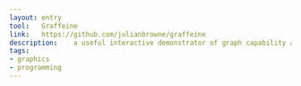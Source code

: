 ```yaml
---
layout: entry
tool:	Graffeine
link:	https://github.com/julianbrowne/graffeine
description:	a useful interactive demonstrator of graph capability and a simple visual administration interface for small graph databases
tags:
- graphics
- programming
---
```


